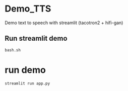 # Demo_TTS

Demo text to speech with streamlit (tacotron2 + hifi-gan)

## Run streamlit demo

    bash.sh

# run demo

    streamlit run app.py